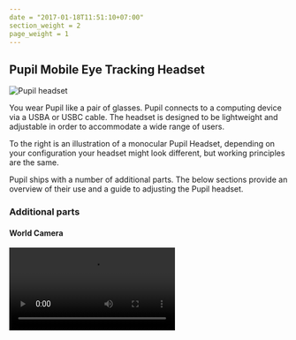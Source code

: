 ```yaml
---
date = "2017-01-18T11:51:10+07:00"
section_weight = 2
page_weight = 1
---
```


## Pupil Mobile Eye Tracking Headset

<img class="img-m" src="/images/pupil-hardware/pupil_w120_e200.webp" alt="Pupil headset" >

You wear Pupil like a pair of glasses. Pupil connects to a computing device via a USBA or USBC cable. The headset is designed to be lightweight and adjustable in order to accommodate a wide range of users.

To the right is an illustration of a monocular Pupil Headset, depending on your configuration your headset might look different, but working principles are the same.

Pupil ships with a number of additional parts. The below sections provide an overview of their use and a guide to adjusting the Pupil headset.

### Additional parts

#### World Camera

<video src="/videos/headset-adjust/worldcam-lens.webm" >

The high speed 2d world camera comes with two lenses. 60 degree FOV lens (shown on the left) and a wide angle 100 degree FOV lens (shown on the right).

The world camera lens are interchangeable, so you can swap between the two lenses provided for normal or wide angle FOV.

<aside class="warning">
  If you change lenses you need to <a href="#camera-intrinsics-estimation">recalibrate the camera</a> to update intrinsics. Otherwise 3d calibration and accuracy test will not work properly!
</aside>

#### Arm Extender

<video src="/videos/headset-adjust/arm-extend.webm" >

If you need to adjust the eye cameras beyond the built in adjustment range, you can use the orange arm extenders that are shipped with your Pupil headset. Unplug your eye camera. Slide the existing eye camera arm off the headset. Slide the arm extender onto the triangular mount rail on the headset frame. Slide the camera onto the extended mount rail. Plug the camera back in.

The eye camera arm extender works for all existing 120 and 200hz systems.

<aside class="notice">
  Starting on <strong>2018-02-01</strong> the arm extender is shipped with all Pupil headset orders. If you have an older headset, you can get the extender from our <a href="http://shpws.me/PL6w">Shapeways store</a>.
</aside>

#### Nose Pads

<video src="/videos/headset-adjust/nosepad.webm" >

All Pupil headsets come with 2 sets of nose pads. You can swap the nose pads to customize the fit.

<aside class="notice">
Depending on your configuration, some additional parts may be included with your Pupil headset.
</aside>

### Pupil Headset Adjustments

A lot of design and engineering thought has gone into getting the ergonomics of the headset just right. It is designed to fit snugly, securely, and comfortably. The headset and cameras can be adjusted to accommodate a wide range of users.

To ensure a robust eye tracking performance, make sure all the cameras are in focus with a good field of view of your eyes.

#### Slide Eye Camera
<video src="/videos/headset-adjust/eyecam-slide.webm" >

The eye camera arm slides in and out of the headset frame. You can slide the eye camera arm along the track.

#### Rotate World Camera
<video src="/videos/headset-adjust/worldcam-rotate.webm" >

You can rotate the world camera up and down to align with your FOV.

#### Rotate Eye Camera
<video src="/videos/headset-adjust/eyecam-rotate.webm" >

The eye camera arm is connected to the eye camera via the ball joint. You can rotate about its ball joint.

#### Ball Joint Set Screw
<video src="/videos/headset-adjust/eyecam-screw.webm" >

You can adjust the set screw to control the movement of the eye camera about the ball joint. We recommend setting the set screw so that you can still move the eye camera by hand but not so loose that the eye camera moves when moving the head. You can also tighten the set screw to fix the eye camera in place.

<aside class="notice">
  Before you calibrate, make sure to properly adjust the headset to get optimal eye detection and world camera FOV.
</aside>

### Focus Cameras
#### No focus 200hz Eye Camera

<img src="/images/headset-adjust/nofocus-cam.webp" alt="No focus e200hz eye camera" >

200hz eye cameras <strong>do not</strong> need to be focused, and <strong>can not</strong> be focused. The lens of the 200hz eye camera is arrested using glue. Twisting the lens will risk breaking the mount.

#### Focus 120hz Eye Camera

<video src="/videos/headset-adjust/eye-adjust.webm" >

If you have a 120hz eye camera, make sure the eye camera is in focus. Twist the lens focus ring of the eye camera with your fingers or lens adjuster tool to bring the eye camera into focus.

#### Focus World Camera

<video src="/videos/headset-adjust/worldcam-focus.webm" >

Set the focus for the distance at which you will be calibrating by rotating the camera lens.

